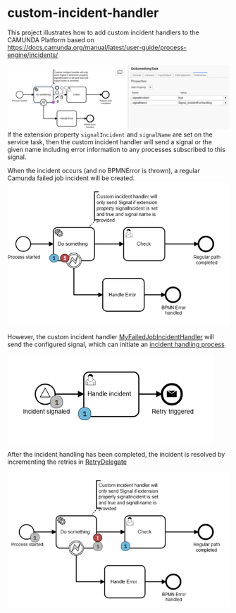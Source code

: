 # custom-incident-handler
This project illustrates how to add custom incident handlers to the CAMUNDA Platform
based on https://docs.camunda.org/manual/latest/user-guide/process-engine/incidents/

![Configuration of incident handling](./resources/images/incidentHandlingConfiguration.png)
If the extension property `signalIncident` and `signalName` are set on the service task,
then the custom incident handler will send a signal or the given name including error
information to any processes subscribed to this signal.

When the incident occurs (and no BPMNError is thrown), 
a regular Camunda failed job incident will be created.
![Incident occurred](./resources/images/incidentOccurred.png)

However, the custom incident handler [MyFailedJobIncidentHandler](./src/main/java/com/camunda/example/incident/MyFailedJobIncidentHandler.java)
will send the configured signal, which can initiate an [incident handling process](./src/main/resources/incident-handling.bpmn)

![Incident Handling](./resources/images/incidentHandling.png)

After the incident handling has been completed, the incident is resolved by incrementing the retries in [RetryDelegate](./src/main/java/com/camunda/example/service/RetryDelegate.java) 

![Incident resolved](./resources/images/incidentResolved.png)